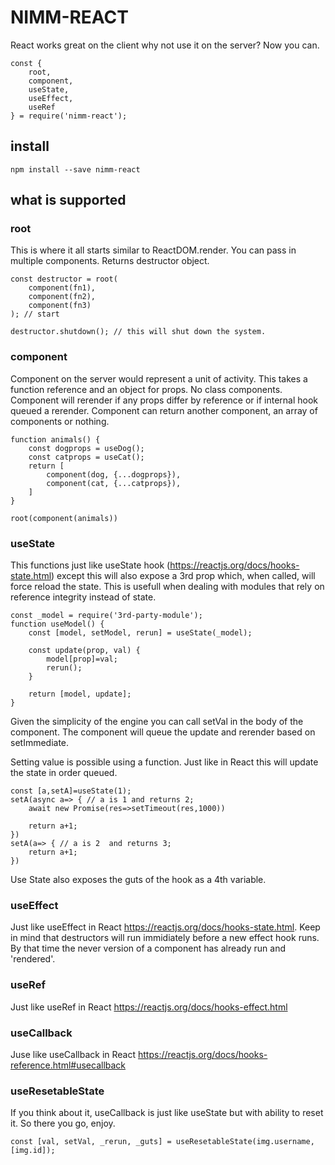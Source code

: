 # NIMM-REACT

React works great on the client why not use it on the server?  Now you can.

```
const {
    root, 
    component, 
    useState, 
    useEffect, 
    useRef
} = require('nimm-react');
```

## install

`npm install --save nimm-react`

## what is supported

### root

This is where it all starts similar to ReactDOM.render.  You can pass in multiple components.  Returns destructor object.

```
const destructor = root(
    component(fn1),
    component(fn2),
    component(fn3)
); // start

destructor.shutdown(); // this will shut down the system.
```

### component

Component on the server would represent a unit of activity.  This takes a function reference and an object for props.  No class components.  Component will rerender if any props differ by reference or if internal hook queued a rerender.  Component can return another component, an array of components or nothing.

```
function animals() {
    const dogprops = useDog();
    const catprops = useCat();
    return [
        component(dog, {...dogprops}),
        component(cat, {...catprops}),
    ]
}

root(component(animals))
```

### useState

This functions just like useState hook (https://reactjs.org/docs/hooks-state.html) except this will also expose a 3rd prop which, when called, will force reload the state.  This is usefull when dealing with modules that rely on reference integrity instead of state.

```
const _model = require('3rd-party-module');
function useModel() {
    const [model, setModel, rerun] = useState(_model);

    const update(prop, val) {
        model[prop]=val;
        rerun();
    }

    return [model, update];
}
```

Given the simplicity of the engine you can call setVal in the body of the component.  The component will queue the update and rerender based on setImmediate.

Setting value is possible using a function.  Just like in React this will update the state in order queued.

```
const [a,setA]=useState(1);
setA(async a=> { // a is 1 and returns 2;
    await new Promise(res=>setTimeout(res,1000))

    return a+1;
})
setA(a=> { // a is 2  and returns 3;
    return a+1;
}) 
```

Use State also exposes the guts of the hook as a 4th variable.

### useEffect

Just like useEffect in React https://reactjs.org/docs/hooks-state.html.  Keep in mind that destructors will run immidiately before a new effect hook runs.  By that time the never version of a component has already run and 'rendered'.

### useRef

Just like useRef in React https://reactjs.org/docs/hooks-effect.html

### useCallback

Juse like useCallback in React https://reactjs.org/docs/hooks-reference.html#usecallback

### useResetableState

If you think about it, useCallback is just like useState but with ability to reset it.  So there you go, enjoy.

```
const [val, setVal, _rerun, _guts] = useResetableState(img.username, [img.id]);
```